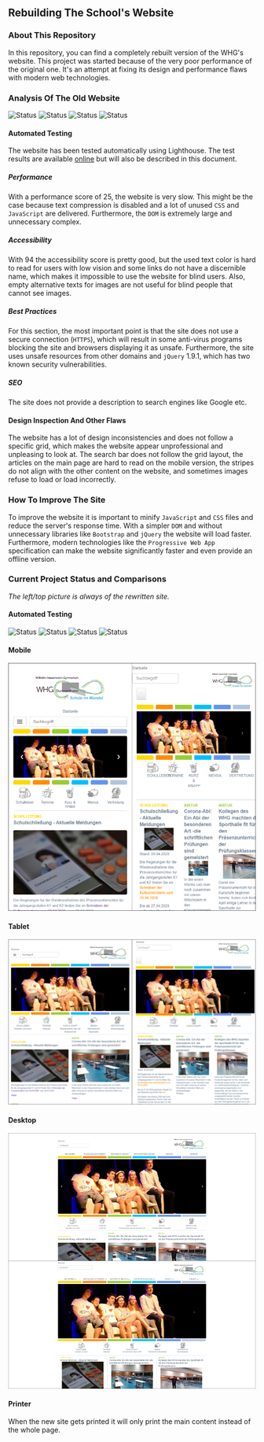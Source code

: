 ## Rebuilding The School's Website

### About This Repository

In this repository, you can find a completely rebuilt version of the WHG's website. This project was started because of the very poor performance of the original one.
It's an attempt at fixing its design and performance flaws with modern web technologies.

### Analysis Of The Old Website

![Status](https://img.shields.io/badge/Performance-25-critical?style=flat-square)
![Status](https://img.shields.io/badge/Accessibility-94-success?style=flat-square)
![Status](https://img.shields.io/badge/Best%20Practices-71-important?style=flat-square)
![Status](https://img.shields.io/badge/SEO-90-success?style=flat-square)

#### Automated Testing

The website has been tested automatically using Lighthouse.
The test results are available [online](https://whg-durmersheim.github.io/school-website-concept/lighthouse) but will also be described in this document.

##### Performance

With a performance score of 25, the website is very slow.
This might be the case because text compression is disabled and a lot of unused `CSS` and `JavaScript` are delivered. Furthermore, the `DOM` is extremely large and unnecessary complex.

##### Accessibility

With 94 the accessibility score is pretty good, but the used text color is hard to read for users with low vision and some links do not have a discernible name, which makes it impossible to use the website for blind users.
Also, empty alternative texts for images are not useful for blind people that cannot see images.

##### Best Practices

For this section, the most important point is that the site does not use a secure connection (`HTTPS`), which will result in some anti-virus programs blocking the site and browsers displaying it as unsafe.
Furthermore, the site uses unsafe resources from other domains and `jQuery` 1.9.1, which has two known security vulnerabilities.

##### SEO

The site does not provide a description to search engines like Google etc.

#### Design Inspection And Other Flaws

The website has a lot of design inconsistencies and does not follow a specific grid, which makes the website appear unprofessional and unpleasing to look at.
The search bar does not follow the grid layout, the articles on the main page are hard to read on the mobile version, the stripes do not align with the other content on the website, and sometimes images refuse to load or load incorrectly.

### How To Improve The Site
To improve the website it is important to minify `JavaScript` and `CSS` files and reduce the server's response time.
With a simpler `DOM` and without unnecessary libraries like `Bootstrap` and `jQuery` the website will load faster.
Furthermore, modern technologies like the `Progressive Web App` specification can make the website significantly faster and even provide an offline version.

### Current Project Status and Comparisons

*The left/top picture is always of the rewritten site.*

#### Automated Testing

![Status](https://img.shields.io/badge/Performance-100-success?style=flat-square)
![Status](https://img.shields.io/badge/Accessibility-97-success?style=flat-square)
![Status](https://img.shields.io/badge/Best%20Practices-93-success?style=flat-square)
![Status](https://img.shields.io/badge/SEO-100-success?style=flat-square)

#### Mobile

![Preview](https://raw.githubusercontent.com/WHG-Durmersheim/school-website-concept/master/_README/mobile.png)

#### Tablet

![Preview](https://raw.githubusercontent.com/WHG-Durmersheim/school-website-concept/master/_README/tablet.png)

#### Desktop

![Preview](https://raw.githubusercontent.com/WHG-Durmersheim/school-website-concept/master/_README/desktop.png)

#### Printer

When the new site gets printed it will only print the main content instead of the whole page.
